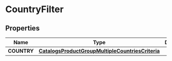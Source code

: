 
# CountryFilter

## Properties
Name | Type | Description | Notes
------------ | ------------- | ------------- | -------------
**COUNTRY** | [**CatalogsProductGroupMultipleCountriesCriteria**](.md) |  | 



